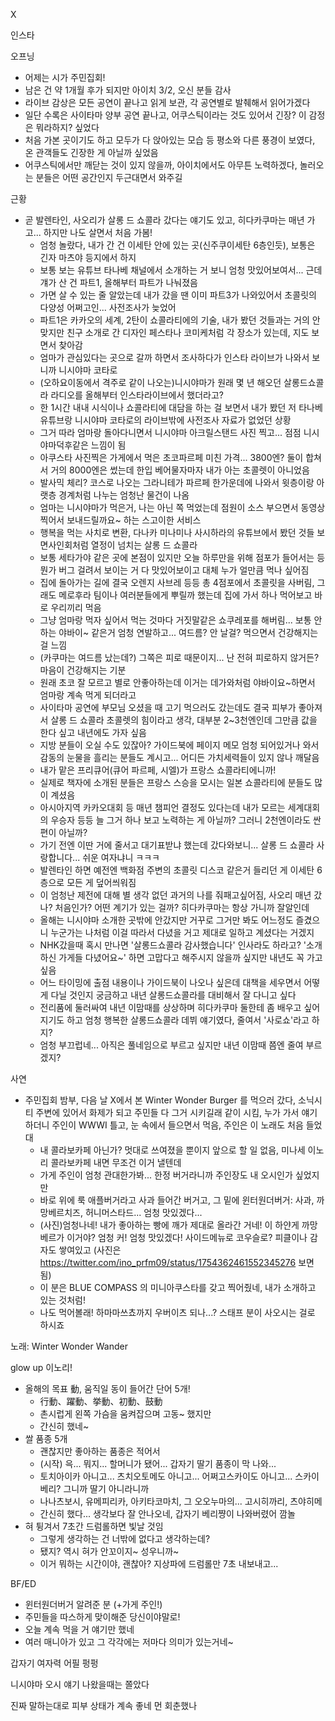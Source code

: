 


X



인스타



오프닝
- 어제는 시가 주민집회!
- 남은 건 약 1개월 후가 되지만 아이치 3/2, 오신 분들 감사
- 라이브 감상은 모든 공연이 끝나고 읽게 보관, 각 공연별로 발췌해서 읽어가겠다
- 일단 수록은 사이타마 양부 공연 끝나고, 어쿠스틱이라는 것도 있어서 긴장? 이 감정은 뭐라하지? 싶었다
- 처음 가본 곳이기도 하고 모두가 다 앉아있는 모습 등 평소와 다른 풍경이 보였다, 온 관객들도 긴장한 게 아닐까 싶었음
- 어쿠스틱에서만 깨닫는 것이 있지 않을까, 아이치에서도 아무튼 노력하겠다, 놀러오는 분들은 어떤 공간인지 두근대면서 와주길

근황
- 곧 발렌타인, 사오리가 살롱 드 쇼콜라 갔다는 얘기도 있고, 히다카쿠마는 매년 가고... 하지만 나도 살면서 처음 가봄!
  - 엄청 놀랐다, 내가 간 건 이세탄 안에 있는 곳(신주쿠이세탄 6층인듯), 보통은 긴자 마츠야 등지에서 하지
  - 보통 보는 유튜브 타나베 채널에서 소개하는 거 보니 엄청 맛있어보여서... 근데 걔가 산 건 파트1, 올해부터 파트가 나눠졌음
  - 가면 살 수 있는 줄 알았는데 내가 갔을 땐 이미 파트3가 나와있어서 초콜릿의 다양성 어쩌고인... 사전조사가 늦었어
  - 파트1은 카카오의 세계, 2탄이 쇼콜라티에의 기술, 내가 봤던 것들과는 거의 안맞지만 친구 소개로 간 디자인 페스타나 코미케처럼 각 장소가 있는데, 지도 보면서 찾아감
  - 엄마가 관심있다는 곳으로 갈까 하면서 조사하다가 인스타 라이브가 나와서 보니까 니시야마 코타로
  - (오하요이동에서 격주로 같이 나오는)니시야마가 원래 몇 년 해오던 살롱드쇼콜라 라디오를 올해부터 인스타라이브에서 했더라고?
  - 한 1시간 내내 시식이나 쇼콜라티에 대담을 하는 걸 보면서 내가 봤던 저 타나베 유튜브랑 니시야마 코타로의 라이브밖에 사전조사 자료가 없었던 상황
  - 그거 따라 엄마랑 돌아다니면서 니시야마 아크릴스탠드 사진 찍고... 점점 니시야마덕후같은 느낌이 됨
  - 아쿠스타 사진찍은 가게에서 먹은 초코파르페 미친 가격... 3800엔? 둘이 합쳐서 거의 8000엔은 썼는데 한입 베어물자마자 내가 아는 초콜렛이 아니었음
  - 발사믹 체리? 코스로 나오는 그라니테가 파르페 한가운데에 나와서 윗층이랑 아랫층 경계처럼 나누는 엄청난 물건이 나옴
  - 엄마는 니시야마가 먹은거, 나는 아닌 쪽 먹었는데 점원이 소스 부으면서 동영상 찍어서 보내드릴까요~ 하는 스고이한 서비스
  - 행복을 먹는 사치로 변환, 다나카 미나미나 사시하라의 유튜브에서 봤던 것들 보면사인회처럼 열정이 넘치는 살롱 드 쇼콜라
  - 보통 세타가야 같은 곳에 본점이 있지만 오늘 하루만을 위해 점포가 들어서는 등 뭔가 버그 걸려서 보이는 거 다 맛있어보이고 대체 누가 얼만큼 먹나 싶어짐
  - 집에 돌아가는 길에 결국 오렌지 사브레 등등 총 4점포에서 초콜릿을 사버림, 그래도 메로후라 팀이나 여러분들에게 뿌릴까 했는데 집에 가서 하나 먹어보고 바로 우리끼리 먹음
  - 그냥 엄마랑 먹자 싶어서 먹는 것마다 거짓말같은 쇼쿠레포를 해버림... 보통 안하는 야바이~ 같은거 엄청 연발하고... 여드름? 안 날걸? 먹으면서 건강해지는 걸 느낌
  - (카쿠마는 여드름 났는데?) 그쪽은 피로 때문이지... 난 전혀 피로하지 않거든? 마음이 건강해지는 기분
  - 원래 초코 잘 모르고 별로 안좋아하는데 이거는 데가와처럼 야바이요~하면서 엄마랑 계속 먹게 되더라고
  - 사이타마 공연에 부모님 오셨을 때 고기 먹으러도 갔는데도 결국 피부가 좋아져서 살롱 드 쇼콜라 초콜렛의 힘이라고 생각, 대부분 2~3천엔인데 그만큼 값을 한다 싶고 내년에도 가자 싶음
  - 지방 분들이 오실 수도 있잖아? 가이드북에 페이지 메모 엄청 되어있거나 와서 감동의 눈물을 흘리는 분들도 계시고... 어디든 가치세력들이 있지 않나 깨달음
  - 내가 맡은 프리큐어(큐어 파르페, 시엘)가 프랑스 쇼콜라티에니까!
  - 실제로 책자에 소개된 분들은 프랑스 스승을 모시는 일본 쇼콜라티에 분들도 많이 계셨음
  - 아시아지역 카카오대회 등 매년 챔피언 결정도 있다는데 내가 모르는 세계대회의 우승자 등등 늘 그거 하나 보고 노력하는 게 아닐까? 그러니 2천엔이라도 싼 편이 아닐까?
  - 가기 전엔 이딴 거에 줄서고 대기표받냐 했는데 갔다와보니... 살롱 드 쇼콜라 사랑합니다... 쉬운 여자냐니 ㅋㅋㅋ
  - 발렌타인 하면 예전엔 백화점 주변의 초콜릿 디스코 같은거 들리던 게 이세탄 6층으로 모든 게 덮어씌워짐
  - 이 엄청난 제전에 대해 별 생각 없던 과거의 나를 줘패고싶어짐, 사오리 매년 갔나? 처음인가? 어떤 계기가 있는 걸까? 히다카쿠마는 항상 가니까 잘알인데
  - 올해는 니시야마 소개한 곳밖에 안갔지만 거꾸로 그거만 봐도 어느정도 즐겼으니 누군가는 나처럼 이걸 따라서 다녔을 거고 제대로 일하고 계셨다는 거겠지
  - NHK갔을때 혹시 만나면 '살롱드쇼콜라 감사했습니다' 인사라도 하라고? '소개하신 가게들 다녔어요~' 하면 고맙다고 해주시지 않을까 싶지만 내년도 꼭 가고 싶음
  - 어느 타이밍에 출점 내용이나 가이드북이 나오나 싶은데 대책을 세우면서 어떻게 다닐 것인지 궁금하고 내년 살롱드쇼콜라를 대비해서 잘 다니고 싶다
  - 전리품에 둘러싸여 내년 이맘때를 상상하며 히다카쿠마 둘한테 좀 배우고 싶어지기도 하고 엄청 행복한 살롱드쇼콜라 데뷔 얘기였다, 줄여서 '사로쇼'라고 하지?
  - 엄청 부끄럽네... 아직은 풀네임으로 부르고 싶지만 내년 이맘때 쯤엔 줄여 부르겠지?

사연
- 주민집회 밤부, 다음 날 X에서 본 Winter Wonder Burger 를 먹으러 갔다, 소닉시티 주변에 있어서 화제가 되고 주민들 다 그거 시키길래 같이 시킴, 누가 가서 얘기하더니 주인이 WWWI 틀고, 눈 속에서 들으면서 먹음, 주인은 이 노래도 처음 들었대
  - 내 콜라보카페 아닌가? 멋대로 쓰여졌을 뿐이지 앞으로 할 일 없음, 미나세 이노리 콜라보카페 내면 무조건 이거 낼텐데
  - 가게 주인이 엄청 관대한가봐... 한정 버거라니까 주인장도 내 오시인가 싶었지만
  - 바로 위에 룩 애플버거라고 사과 들어간 버거고, 그 밑에 윈터원더버거: 사과, 까망베르치즈, 허니머스타드... 엄청 맛있겠다...
  - (사진)엄청나네! 내가 좋아하는 빵에 깨가 제대로 올라간 거네! 이 하얀게 까망베르가 이거야? 엄청 커! 엄청 맛있겠다! 사이드메뉴로 코우슬로? 피클이나 감자도 쌓여있고
(사진은 https://twitter.com/ino_prfm09/status/1754362461552345276 보면 됨)
  - 이 분은 BLUE COMPASS 의 미니아쿠스타를 갖고 찍어줬네, 내가 소개하고 있는 것처럼!
  - 나도 먹어볼래! 하마마쓰쵸까지 우버이츠 되나...? 스태프 분이 사오시는 걸로 하시죠

노래: Winter Wonder Wander

glow up 이노리!
- 올해의 목표 動, 움직일 동이 들어간 단어 5개!
  - 行動、躍動、挙動、初動、鼓動
  - 촌시럽게 왼쪽 가슴을 움켜잡으며 고동~ 했지만
  - 간신히 했네~
- 쌀 품종 5개
  - 괜찮지만 좋아하는 품종은 적어서
  - (시작) 윽... 뭐지... 할머니가 됐어... 갑자기 딸기 품종이 막 나와...
  - 토치아이카 아니고... 츠치오토메도 아니고... 어쩌고스카이도 아니고... 스카이베리? 그니까 딸기 아니라니까
  - 나나츠보시, 유메피리카, 아키타코마치, 그 오오누마의... 고시히까리, 츠야히메
  - 간신히 했다... 생각보다 잘 안나오네, 갑자기 베리쨩이 나와버렸어 깜놀
- 혀 튕겨서 7초간 드럼롤하면 빛날 것임
  - 그렇게 생각하는 건 너밖에 없다고 생각하는데?
  - 됐지? 역시 혀가 안꼬이지~ 성우니까~
  - 이거 뭐하는 시간이야, 괜찮아? 지상파에 드럼롤만 7초 내보내고...

BF/ED
- 윈터원더버거 알려준 분 (+가게 주인!)
- 주민들을 따스하게 맞이해준 당신이야말로!
- 오늘 계속 먹을 거 얘기만 했네
- 여러 매니아가 있고 그 각각에는 저마다 의미가 있는거네~

갑자기 여자력 어필 펑펑

니시야마 오시 얘기 나왔을때는 쫄았다

진짜 말하는대로 피부 상태가 계속 좋네 먼 회춘했나